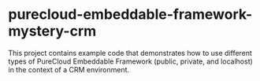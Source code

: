 # purecloud-embeddable-framework-mystery-crm
This project contains example code that demonstrates how to use different types of PureCloud Embeddable Framework (public, private, and localhost) in the context of a CRM environment.
